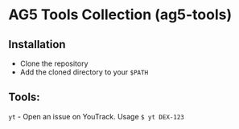 # AG5 Tools Collection (ag5-tools)

## Installation

- Clone the repository
- Add the cloned directory to your `$PATH`

## Tools:

`yt` - Open an issue on YouTrack. Usage `$ yt DEX-123`
